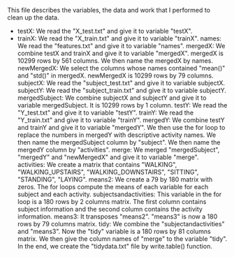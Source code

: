 This file describes the variables, the data and work that I performed to clean up the data.

* testX: We read the "X_test.txt" and give it to variable "testX".
* trainX: We read the "X_train.txt" and give it to variable "trainX".
names: We read the "features.txt" and give it to variable "names".
mergedX: We combine testX and trainX and give it to variable "mergedX". mergedX is 10299 rows by 561 columns.
We then name the mergedX by names.
newMergedX: We select the columns whose names contained "mean()" and "std()" in mergedX. newMergedX is 10299 rows by 79 columns.
subjectX: We read the "subject_test.txt" and give it to variable subjectX.
subjectY: We read the "subject_train.txt" and give it to variable subjectY.
mergedSubject: We combine subjectX and subjectY and give it to variable mergedSubject. It is 10299 rows by 1 column.
testY: We read the "Y_test.txt" and give it to variable "testY".
trainY: We read the "Y_train.txt" and give it to variable "trainY".
mergedY: We combine testY and trainY and give it to variable "mergedY".
We then use the for loop to replace the numbers in mergedY with descriptive activity names.
We then name the mergedSubject column by "subject".
We then name the mergedY column by "activities".
merge: We merged "mergedSubject", "mergedY" and "newMergedX" and give it to variable "merge".
activities: We create a matrix that contains "WALKING", "WALKING_UPSTAIRS", "WALKING_DOWNSTAIRS", "SITTING", "STANDING", "LAYING".
means2: We create a 79 by 180 matrix with zeros.
The for loops compute the means of each variable for each subject and each activity.
subjectsandactivities: This variable in the for loop is a 180 rows by 2 columns matrix. The first column contains subject information and the second column contains the activity information.
means3: It transposes "means2". "means3" is now a 180 rows by 79 columns matrix.
tidy: We combine the "subjectandactivities" and "means3". Now the "tidy" variable is a 180 rows by 81 columns matrix.
We then give the column names of "merge" to the variable "tidy".
In the end, we create the "tidydata.txt" file by write.table() function.
